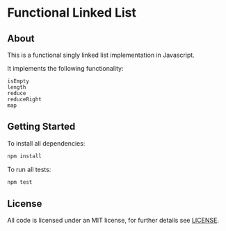 # Functional Linked List

## About

This is a functional singly linked list implementation in Javascript.

It implements the following functionality:

```
isEmpty
length
reduce
reduceRight
map
```

## Getting Started

To install all dependencies:

```bash
npm install
```

To run all tests:

```bash
npm test
```

## License

All code is licensed under an MIT license, for further details see [LICENSE](/LICENSE).
